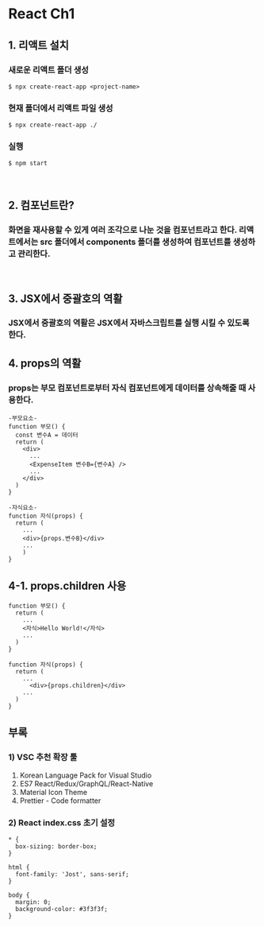 # React Ch1

## 1. 리액트 설치

### 새로운 리액트 폴더 생성

```
$ npx create-react-app <project-name>
```

### 현재 폴더에서 리액트 파일 생성

```
$ npx create-react-app ./
```

### 실행

```
$ npm start
```

<br/>

## 2. 컴포넌트란?

### 화면을 재사용할 수 있게 여러 조각으로 나눈 것을 컴포넌트라고 한다. 리액트에서는 src 폴더에서 components 폴더를 생성하여 컴포넌트를 생성하고 관리한다.

<br />

## 3. JSX에서 중괄호의 역활

### JSX에서 중괄호의 역활은 JSX에서 자바스크립트를 실행 시킬 수 있도록 한다.

## 4. props의 역활
### props는 부모 컴포넌트로부터 자식 컴포넌트에게 데이터를 상속해줄 때 사용한다.
```
-부모요소-
function 부모() {
  const 변수A = 데이터
  return (
    <div>
      ...
      <ExpenseItem 변수B={변수A} />
      ...
    </div>
  )
}
```
```
-자식요소-
function 자식(props) {
  return (
    ...
    <div>{props.변수B}</div>
    ...
    )
}
```

## 4-1. props.children 사용
```
function 부모() {
  return (
    ...
    <자식>Hello World!</자식>
    ...
  )
}
```
```
function 자식(props) {
  return (
    ...
      <div>{props.children}</div>
    ...
  )
}
```

## 부록

### 1) VSC 추천 확장 툴

1. Korean Language Pack for Visual Studio
2. ES7 React/Redux/GraphQL/React-Native
3. Material Icon Theme
4. Prettier - Code formatter

### 2) React index.css 초기 설정

```
* {
  box-sizing: border-box;
}

html {
  font-family: 'Jost', sans-serif;
}

body {
  margin: 0;
  background-color: #3f3f3f;
}
```

